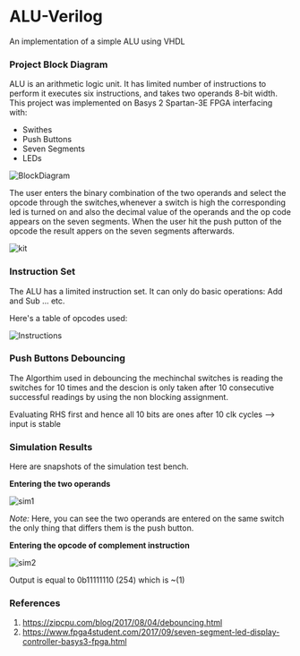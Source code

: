 # ALU-Verilog
An implementation of a simple ALU using VHDL


### Project Block Diagram
ALU is an arithmetic logic unit. It has limited number of instructions to perform it executes six instructions, and takes two operands 8-bit width.
This project was implemented on Basys 2 Spartan-3E FPGA interfacing with: 
- Swithes
- Push Buttons
- Seven Segments
- LEDs


![BlockDiagram](https://user-images.githubusercontent.com/59480727/90840170-90d9aa80-e359-11ea-82df-3160ff30dbd2.jpeg)

The user enters the binary combination of the two operands and select the opcode through the switches,whenever a switch is high the corresponding led is turned on and also the decimal value of the operands and the op code appears on the seven segments. When the user hit the push putton of the opcode the result appers on the seven segments afterwards.

![kit](https://user-images.githubusercontent.com/59480727/90840193-a18a2080-e359-11ea-82a3-6b44a3bbcebb.jpeg)

### Instruction Set
The ALU has a limited instruction set. It can only do basic operations: Add and Sub ... etc.

Here's a table of opcodes used:

![Instructions](https://user-images.githubusercontent.com/59480727/90840070-4a844b80-e359-11ea-87dc-644823e8e57f.jpeg)

### Push Buttons Debouncing

The Algorthim used in debouncing the mechinchal switches is reading the switches for 10 times and the descion is only taken after 10 consecutive successful readings by using the non blocking assignment.

Evaluating RHS first and hence all 10 bits are ones after 10 clk cycles --> input is stable

### Simulation Results
Here are snapshots of the simulation test bench. 

**Entering the two operands**

![sim1](https://user-images.githubusercontent.com/59480727/90840223-b797e100-e359-11ea-88a5-0436de1cca93.jpg)

*Note:* Here, you can see the two operands are entered on the same switch the only thing that differs them is the push button.

**Entering the opcode of complement instruction**

![sim2](https://user-images.githubusercontent.com/59480727/90840252-c9798400-e359-11ea-87c1-dfb8265877c5.jpg)

Output is equal to 0b11111110 (254) which is ~(1)

### References

1. https://zipcpu.com/blog/2017/08/04/debouncing.html
2. https://www.fpga4student.com/2017/09/seven-segment-led-display-controller-basys3-fpga.html
